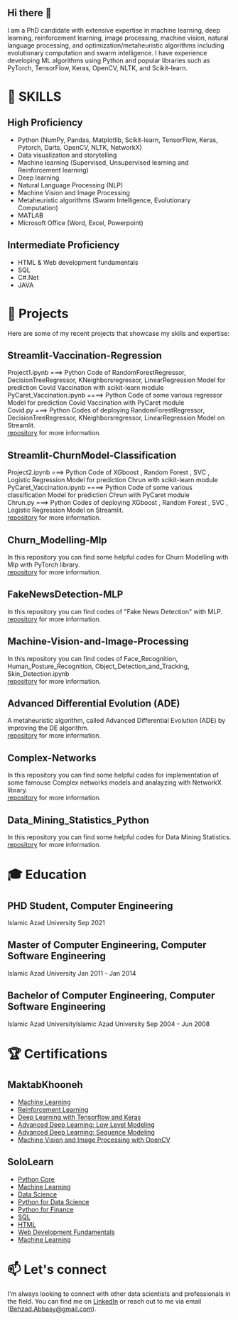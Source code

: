 ## Hi there 👋

I am a PhD candidate with extensive expertise in machine learning, deep learning, reinforcement learning, image processing, machine vision, natural language processing, and optimization/metaheuristic algorithms including evolutionary computation and swarm intelligence. I have experience developing ML algorithms using Python and popular libraries such as PyTorch, TensorFlow, Keras, OpenCV, NLTK, and Scikit-learn.


# 🔭 SKILLS
## High Proficiency
* Python (NumPy, Pandas, Matplotlib, Scikit-learn, TensorFlow, Keras, Pytorch, Darts, OpenCV, NLTK, NetworkX) 
* Data visualization and storytelling
* Machine learning (Supervised, Unsupervised learning and Reinforcement learning)
* Deep learning
* Natural Language Processing (NLP)
* Machine Vision and Image Processing
* Metaheuristic algorithms (Swarm Intelligence, Evolutionary Computation)
* MATLAB
* Microsoft Office (Word, Excel, Powerpoint)
## Intermediate Proficiency
* HTML & Web development fundamentals
* SQL
* C#.Net
* JAVA

# 🌱 Projects
Here are some of my recent projects that showcase my skills and expertise:

## Streamlit-Vaccination-Regression
Project1.ipynb ===> Python Code of RandomForestRegressor, DecisionTreeRegressor, KNeighborsregressor, LinearRegression Model for prediction Covid Vaccination with scikit-learn module  
PyCaret_Vaccination.ipynb ====> Python Code of some various regressor Model for prediction Covid Vaccination with PyCaret module  
Covid.py ===> Python Codes of deploying RandomForestRegressor, DecisionTreeRegressor, KNeighborsregressor, LinearRegression Model on Streamlit.  
[repository](https://github.com/iamBehzad/Streamlit-Vaccination-Regression) for more information.

## Streamlit-ChurnModel-Classification
Project2.ipynb ===> Python Code of XGboost , Random Forest , SVC , Logistic Regression Model for prediction Chrun with scikit-learn module  
PyCaret_Vaccination.ipynb ====> Python Code of some various classification Model for prediction Chrun with PyCaret module  
Chrun.py ===> Python Codes of deploying XGboost , Random Forest , SVC , Logistic Regression Model on Streamlit.  
[repository](https://github.com/iamBehzad/Streamlit-ChurnModel-Classification) for more information.

## Churn_Modelling-Mlp
In this repository you can find some helpful codes for Churn Modelling with Mlp with PyTorch library.  
[repository](https://github.com/iamBehzad/Churn_Modelling-Mlp) for more information.

## FakeNewsDetection-MLP
In this repository you can find codes of "Fake News Detection" with MLP.  
[repository](https://github.com/iamBehzad/FakeNewsDetection-MLP) for more information.

## Machine-Vision-and-Image-Processing
In this repository you can find codes of Face_Recognition, Human_Posture_Recognition, Object_Detection_and_Tracking, Skin_Detection.ipynb  
[repository](https://github.com/iamBehzad/Machin-Vision-and-Image-Processing) for more information.

## Advanced Differential Evolution (ADE)
A metaheuristic algorithm, called Advanced Differential Evolution (ADE) by improving the DE algorithm.  
[repository](https://github.com/iamBehzad/Advanced-Differential-Evolution) for more information.

## Complex-Networks
In this repository you can find some helpful codes for implementation of some famouse Complex networks models and analayzing with NetworkX library.  
[repository](https://github.com/iamBehzad/Complex-Networks) for more information.

## Data_Mining_Statistics_Python
In this repository you can find some helpful codes for Data Mining Statistics.  
[repository](https://github.com/iamBehzad/Data_Mining_Statistics_Python) for more information.

# 🎓 Education

## PHD Student, Computer Engineering
Islamic Azad University
Sep 2021

## Master of Computer Engineering, Computer Software Engineering
Islamic Azad University
Jan 2011 - Jan 2014

## Bachelor of Computer Engineering, Computer Software Engineering
Islamic Azad UniversityIslamic Azad University
Sep 2004 - Jun 2008

# 🏆 Certifications

## MaktabKhooneh
* [Machine Learning](https://maktabkhooneh.org/certificates/MK-BNYKXY/)
* [Reinforcement Learning](https://maktabkhooneh.org/certificates/MK-3R7BQW/)
* [Deep Learning with Tensorflow and Keras](https://maktabkhooneh.org/certificates/MK-K1NCSR/)
* [Advanced Deep Learning: Low Level Modeling](https://maktabkhooneh.org/certificates/MK-QGQ26A/)
* [Advanced Deep Learning: Sequence Modeling](https://maktabkhooneh.org/certificates/MK-BNYKXY/)
* [Machine Vision and Image Processing with OpenCV](https://maktabkhooneh.org/certificates/MK-DBKW9I/)

## SoloLearn
* [Python Core](https://www.sololearn.com/certificates/CT-UQZFGFWB)
* [Machine Learning](https://www.sololearn.com/certificates/CT-SF2JAZIU)
* [Data Science](https://www.sololearn.com/certificates/CT-APOA2MF9)
* [Python for Data Science](https://www.sololearn.com/certificates/CT-MERFRDFE)
* [Python for Finance](https://www.sololearn.com/certificates/CT-KSLLGBSA)
* [SQL](https://www.sololearn.com/certificates/CT-SNR61YMC)
* [HTML](https://www.sololearn.com/certificates/CT-LQBXPERO)
* [Web Development Fundamentals](https://www.sololearn.com/certificates/CT-QSGHLXV4)
* [Machine Learning](https://www.sololearn.com/certificates/CT-SF2JAZIU)


# 📫 Let's connect
I'm always looking to connect with other data scientists and professionals in the field. You can find me on [LinkedIn](https://www.linkedin.com/in/behzad-abbasi-76b966212/) or reach out to me via email (Behzad.Abbasy@gmail.com).
